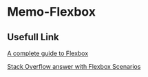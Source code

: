 # Memo-Flexbox

## Usefull Link

[A complete guide to Flexbox](https://css-tricks.com/snippets/css/a-guide-to-flexbox/)


[Stack Overflow answer with Flexbox Scenarios](https://stackoverflow.com/questions/32551291/in-css-flexbox-why-are-there-no-justify-items-and-justify-self-properties/33856609#33856609?newreg=d08c3d277a2446ac916fc3af1e89ded1)

